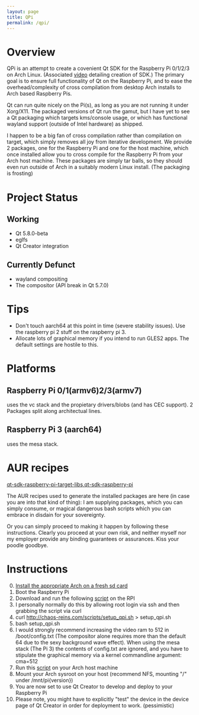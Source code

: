 ```yaml
---
layout: page
title: QPi
permalink: /qpi/
---
```


# Overview

QPi is an attempt to create a covenient Qt SDK for the Raspberry Pi 0/1/2/3 on Arch Linux. (Associated [video](https://www.youtube.com/watch?v=vNMQMlucKco) detailing creation of SDK.) The primary goal is to ensure full functionality of Qt on the Raspberry Pi, and to ease the overhead/complexity of cross compilation from desktop Arch installs to Arch based Raspberry Pis.

Qt can run quite nicely on the Pi(s), as long as you are not running it under Xorg/X11. The packaged versions of Qt run the gamut, but I have yet to see a Qt packaging which targets kms/console usage, or which has functional wayland support (outside of Intel hardware) as shipped.

I happen to be a big fan of cross compilation rather than compilation on target, which simply removes all joy from iterative development. We provide 2 packages, one for the Raspberry Pi and one for the host machine, which once installed allow you to cross compile for the Raspberry Pi from your Arch host machine. These packages are simply tar balls, so they should even run outside of Arch in a suitably modern Linux install. (The packaging is frosting)

# Project Status

## Working

* Qt 5.8.0-beta
* eglfs
* Qt Creator integration

## Currently Defunct

* wayland compositing
* The compositor (API break in Qt 5.7.0)

# Tips

* Don't touch aarch64 at this point in time (severe stability issues). Use the raspberry pi 2 stuff on the raspberry pi 3.
* Allocate lots of graphical memory if you intend to run GLES2 apps. The default settings are hostile to this.

# Platforms

## Raspberry Pi 0/1(armv6)2/3(armv7)

uses the vc stack and the propietary drivers/blobs (and has CEC support). 2 Packages split along architectual lines.

## Raspberry Pi 3 (aarch64)

uses the mesa stack.

# AUR recipes
[qt-sdk-raspberry-pi-target-libs,qt-sdk-raspberry-pi](https://aur.archlinux.org/cgit/aur.git/tree/PKGBUILD?h=qt-sdk-raspberry-pi)

The AUR recipes used to generate the installed packages are here (in case you are into that kind of thing):
I am supplying packages, which you can simply consume, or magical dangerous bash scripts which you can embrace in disdain for your sovereignty.

Or you can simply proceed to making it happen by following these instructions. Clearly you proceed at your own risk, and neither myself nor my employer provide any binding guarantees or assurances. Kiss your poodle goodbye.

# Instructions

0. [Install the appropriate Arch on a fresh sd card](https://archlinuxarm.org/platforms/armv7/broadcom/raspberry-pi-2)
1. Boot the Raspberry Pi
2. Download and run the following [script](http://chaos-reins.com/scripts/setup_qpi.sh) on the RPI
3. I personally normally do this by allowing root login via ssh and then grabbing the script via curl
4. curl http://chaos-reins.com/scripts/setup_qpi.sh > setup_qpi.sh
5. bash setup_qpi.sh
6. I would strongly recommend increasing the video ram to 512 in /boot/config.txt (The compositor alone requires more than the default 64 due to the sexy background wave effect). When using the mesa stack (The Pi 3) the contents of config.txt are ignored, and you have to stipulate the graphical memory via a kernel commandline argument: cma=512
7. Run this [script](http://chaos-reins.com/scripts/setup_qpi_host.sh) on your Arch host machine
8. Mount your Arch sysroot on your host (recommend NFS, mounting "/" under /mnt/pi{version})
9. You are now set to use Qt Creator to develop and deploy to your Raspberry Pi
10. Please note, you might have to explicitly "test" the device in the device page of Qt Creator in order for deployment to work. (pessimistic)
